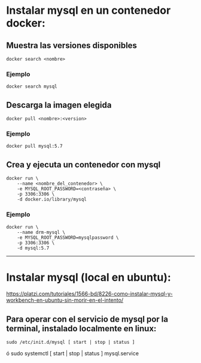 # Instalar mysql en un contenedor docker:

## Muestra las versiones disponibles
    docker search <nombre>

### Ejemplo
    docker search mysql

## Descarga la imagen elegida
    docker pull <nombre>:<version>

### Ejemplo
    docker pull mysql:5.7

## Crea y ejecuta un contenedor con mysql
    docker run \
        --name <nombre_del_contenedor> \
        -e MYSQL_ROOT_PASSWORD=<contraseña> \
        -p 3306:3306 \
        -d docker.io/library/mysql

### Ejemplo
    docker run \
        --name drm-mysql \
        -e MYSQL_ROOT_PASSWORD=mysqlpassword \
        -p 3306:3306 \
        -d mysql:5.7

------------------------------------------------

# Instalar mysql (local en ubuntu):
https://platzi.com/tutoriales/1566-bd/8226-como-instalar-mysql-y-workbench-en-ubuntu-sin-morir-en-el-intento/


## Para operar con el servicio de mysql por la terminal, instalado localmente en linux:
    sudo /etc/init.d/mysql [ start | stop | status ]
ó
    sudo systemctl [ start | stop | status ] mysql.service
